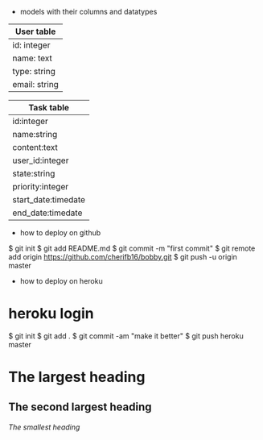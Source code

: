 * models with their columns and datatypes

|  User table   |     
| ------------- |
|  id: integer  | 
| name: text    |
| type: string  | 
| email: string | 

| Task table         | 
| ------------------ |
| id:integer         | 
| name:string        |
| content:text       | 
| user_id:integer    | 
| state:string      | 
| priority:integer   |
| start_date:timedate| 
| end_date:timedate  |

* how to deploy on github

$ git init
$ git add README.md
$ git commit -m "first commit"
$ git remote add origin https://github.com/cherifb16/bobby.git
$ git push -u origin master

* how to deploy on heroku

# heroku login
$ git init
$ git add .
$ git commit -am "make it better"
$ git push heroku master

# The largest heading
## The second largest heading
###### The smallest heading


 

